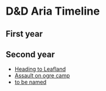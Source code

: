 # D&D Aria Timeline

## First year

## Second year

- [Heading to Leafland](timeline/20180204.html)
- [Assault on ogre camp](timeline/20180218.html)
- [to be named](timeline/20180225.html)
